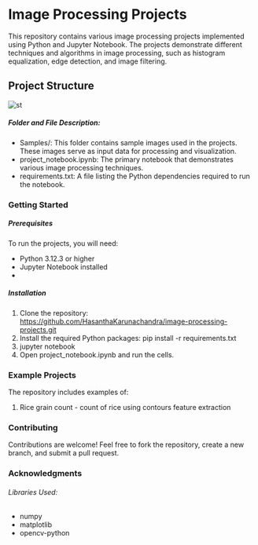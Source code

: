 # Image Processing Projects
This repository contains various image processing projects implemented using Python and Jupyter Notebook. The projects demonstrate different techniques and algorithms in image processing, such as histogram equalization, edge detection, and image filtering.

## Project Structure
![st](https://github.com/user-attachments/assets/08208bee-7387-4fa8-a456-37e910ba814e)

##### Folder and File Description:
- Samples/: This folder contains sample images used in the projects. These images serve as input data for processing and visualization.
- project_notebook.ipynb: The primary notebook that demonstrates various image processing techniques.
- requirements.txt: A file listing the Python dependencies required to run the notebook.

### Getting Started
##### Prerequisites
To run the projects, you will need:
- Python 3.12.3 or higher
- Jupyter Notebook installed
- 
##### Installation
1. Clone the repository: https://github.com/HasanthaKarunachandra/image-processing-projects.git
2. Install the required Python packages: pip install -r requirements.txt
3. jupyter notebook
4. Open project_notebook.ipynb and run the cells.

### Example Projects
The repository includes examples of:
1. Rice grain count - count of rice using contours feature extraction

### Contributing
Contributions are welcome! Feel free to fork the repository, create a new branch, and submit a pull request.

### Acknowledgments
###### Libraries Used:
- numpy
- matplotlib
- opencv-python





